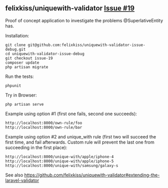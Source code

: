## felixkiss/uniquewith-validator [Issue #19](https://github.com/felixkiss/uniquewith-validator/issues/19)

Proof of concept application to investigate the problems @SuperlativeEntity has.

Installation:
```
git clone git@github.com:felixkiss/uniquewith-validator-issue-debug.git
cd uniquewith-validator-issue-debug
git checkout issue-19
composer update
php artisan migrate
```

Run the tests:
```
phpunit
```

Try in Browser:
```
php artisan serve
```

Example using option #1 (first one fails, second one succeeds):
```
http://localhost:8000/own-rule/foo
http://localhost:8000/own-rule/bar
```

Example using option #2 and unique_with rule (first two will succeed the first time, and fail afterwards. Custom rule will prevent the last one from succeeding in the first place):
```
http://localhost:8000/unique-with/apple/iphone-4
http://localhost:8000/unique-with/apple/iphone-5
http://localhost:8000/unique-with/samsung/galaxy-s
```

See also https://github.com/felixkiss/uniquewith-validator#extending-the-laravel-validator

